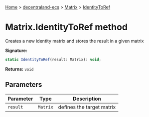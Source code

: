[Home](./index) &gt; [decentraland-ecs](./decentraland-ecs.md) &gt; [Matrix](./decentraland-ecs.matrix.md) &gt; [IdentityToRef](./decentraland-ecs.matrix.identitytoref.md)

# Matrix.IdentityToRef method

Creates a new identity matrix and stores the result in a given matrix

**Signature:**
```javascript
static IdentityToRef(result: Matrix): void;
```
**Returns:** `void`

## Parameters

|  Parameter | Type | Description |
|  --- | --- | --- |
|  `result` | `Matrix` | defines the target matrix |

